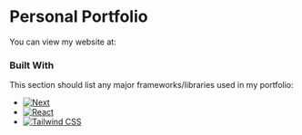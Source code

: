 # Personal Portfolio

<p>You can view my website at:</p><a href="gnanavelpremnath.com"></a>

### Built With

This section should list any major frameworks/libraries used in my portfolio:

* [![Next][Next.js]][Next-url]
* [![React][React.js]][React-url]
* [![Tailwind CSS][Tailwind-css]][Tailwind-url]

[Next.js]: https://img.shields.io/badge/next.js-000000?style=for-the-badge&logo=nextdotjs&logoColor=white
[Next-url]: https://nextjs.org/
[React.js]: https://img.shields.io/badge/React-20232A?style=for-the-badge&logo=react&logoColor=61DAFB
[React-url]: https://reactjs.org/
[Tailwind-css]: https://img.shields.io/badge/tailwindcss-0F172A?&logo=tailwindcss
[Tailwind-url]: https://tailwindcss.com/
